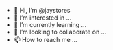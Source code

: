 - 👋 Hi, I’m @jaystores
- 👀 I’m interested in ...
- 🌱 I’m currently learning ...
- 💞️ I’m looking to collaborate on ...
- 📫 How to reach me ...

<!---
jaystores/jaystores is a ✨ special ✨ repository because its `README.md` (this file) appears on your GitHub profile.
You can click the Preview link to take a look at your changes.
--->
